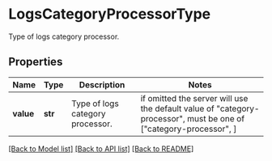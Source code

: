 # LogsCategoryProcessorType

Type of logs category processor.
## Properties
Name | Type | Description | Notes
------------ | ------------- | ------------- | -------------
**value** | **str** | Type of logs category processor. |  if omitted the server will use the default value of "category-processor",  must be one of ["category-processor", ]

[[Back to Model list]](README.md#documentation-for-models) [[Back to API list]](README.md#documentation-for-api-endpoints) [[Back to README]](README.md)


